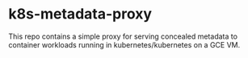 # k8s-metadata-proxy

This repo contains a simple proxy for serving concealed metadata to container
workloads running in kubernetes/kubernetes on a GCE VM.
